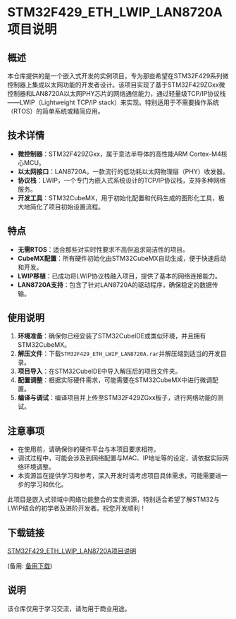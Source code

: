 # STM32F429_ETH_LWIP_LAN8720A 项目说明

## 概述

本仓库提供的是一个嵌入式开发的实例项目，专为那些希望在STM32F429系列微控制器上集成以太网功能的开发者设计。该项目实现了基于STM32F429ZGxx微控制器和LAN8720A以太网PHY芯片的网络通信能力，通过轻量级TCP/IP协议栈——LWIP（Lightweight TCP/IP stack）来实现。特别适用于不需要操作系统（RTOS）的简单系统或精简应用。

## 技术详情

- **微控制器**：STM32F429ZGxx，属于意法半导体的高性能ARM Cortex-M4核心MCU。
- **以太网接口**：LAN8720A，一款流行的低功耗以太网物理层（PHY）收发器。
- **协议栈**：LWIP，一个专门为嵌入式系统设计的TCP/IP协议栈，支持多种网络服务。
- **开发工具**：STM32CubeMX，用于初始化配置和代码生成的图形化工具，极大地简化了项目初始设置流程。

## 特点

- **无需RTOS**：适合那些对实时性要求不高但追求简洁性的项目。
- **CubeMX配置**：所有硬件初始化由STM32CubeMX自动生成，便于快速启动和开发。
- **LWIP移植**：已成功将LWIP协议栈融入项目，提供了基本的网络连接能力。
- **LAN8720A支持**：包含了针对LAN8720A的驱动程序，确保稳定的数据传输。

## 使用说明

1. **环境准备**：确保你已经安装了STM32CubeIDE或类似环境，并且拥有STM32CubeMX。
2. **解压文件**：下载`STM32F429_ETH_LWIP_LAN8720A.rar`并解压缩到适当的开发目录。
3. **项目导入**：在STM32CubeIDE中导入解压后的项目文件夹。
4. **配置调整**：根据实际硬件需求，可能需要在STM32CubeMX中进行微调配置。
5. **编译与调试**：编译项目并上传至STM32F429ZGxx板子，进行网络功能的测试。

## 注意事项

- 在使用前，请确保你的硬件平台与本项目要求相符。
- 调试过程中，可能会涉及到网络配置与MAC、IP地址等的设定，请依据实际网络环境调整。
- 本资源旨在提供学习和参考，深入开发时请考虑项目具体需求，可能需要进一步的学习和优化。

此项目是嵌入式领域中网络功能整合的宝贵资源，特别适合希望了解STM32与LWIP结合的初学者及进阶开发者。祝您开发顺利！

## 下载链接
[STM32F429_ETH_LWIP_LAN8720A项目说明](https://pan.quark.cn/s/deee66b2faf6) 

(备用: [备用下载](https://pan.baidu.com/s/1E8ZYSQqmw21Nq4CxZeTIxA?pwd=1234))

## 说明

该仓库仅用于学习交流，请勿用于商业用途。
